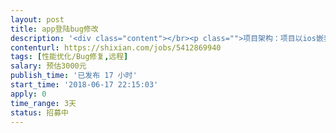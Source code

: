```yaml
---                
layout: post       
title: app登陆bug修改           
description: '<div class="content"></br><p class="">项目架构：项目以ios嵌套h5点方式运行，</br><br/>bug类型：app启动后个别用户会出现白屏问题，需要优化处理，由于问题比较难跟踪，开发人员解决后，需要观察一段时间确认是否完全解决</br><br/>希望找到经验丰富的开发者</p></br></div>'     
contenturl: https://shixian.com/jobs/5412869940      
tags: [性能优化/Bug修复,远程]            
salary: 预估3000元          
publish_time: '已发布 17 小时'         
start_time: '2018-06-17 22:15:03'           
apply: 0                   
time_range: 3天              
status: 招募中                  
---                 
```

